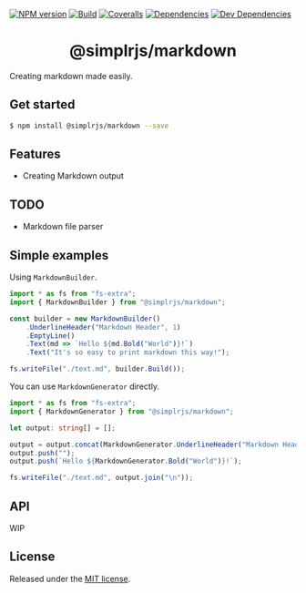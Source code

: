 [![NPM version](https://img.shields.io/npm/v/@simplrjs/markdown.svg?style=flat-square)](https://www.npmjs.com/package/@simplrjs/markdown)
[![Build](https://img.shields.io/travis/SimplrJS/markdown.svg?style=flat-square)](https://travis-ci.org/SimplrJS/markdown)
[![Coveralls](https://img.shields.io/coveralls/github/SimplrJS/markdown.svg?style=flat-square)](https://coveralls.io/github/SimplrJS/markdown)
[![Dependencies](https://img.shields.io/david/SimplrJS/markdown.svg?style=flat-square)](https://david-dm.org/simplrjs/markdown)
[![Dev Dependencies](https://img.shields.io/david/dev/SimplrJS/markdown.svg?style=flat-square)](https://david-dm.org/simplrjs/markdown?type=dev)

<h1 align="center">@simplrjs/markdown</h1>

Creating markdown made easily.

## Get started 
```sh
$ npm install @simplrjs/markdown --save
```

## Features
* Creating Markdown output

## TODO
* Markdown file parser

## Simple examples

Using `MarkdownBuilder`.

```typescript
import * as fs from "fs-extra";
import { MarkdownBuilder } from "@simplrjs/markdown";

const builder = new MarkdownBuilder()
    .UnderlineHeader("Markdown Header", 1)
    .EmptyLine()
    .Text(md => `Hello ${md.Bold("World")}!`)
    .Text("It's so easy to print markdown this way!");

fs.writeFile("./text.md", builder.Build());
```

You can use `MarkdownGenerator` directly.

```typescript
import * as fs from "fs-extra";
import { MarkdownGenerator } from "@simplrjs/markdown";

let output: string[] = [];

output = output.concat(MarkdownGenerator.UnderlineHeader("Markdown Header", 1));
output.push("");
output.push(`Hello ${MarkdownGenerator.Bold("World")}!`);

fs.writeFile("./text.md", output.join("\n"));
```


## API 
WIP

## License
Released under the [MIT license](LICENSE).
